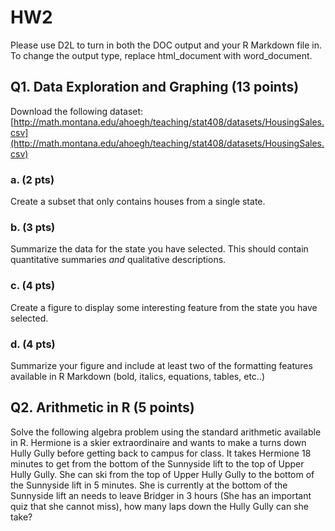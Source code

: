 # HW2

Please use D2L to turn in both the DOC output and your R Markdown file in. To change the output type, replace html_document with word_document.

## Q1. Data Exploration and Graphing (13 points)
Download the following dataset: [http://math.montana.edu/ahoegh/teaching/stat408/datasets/HousingSales.csv](http://math.montana.edu/ahoegh/teaching/stat408/datasets/HousingSales.csv)

### a. (2 pts)
Create a subset that only contains houses from a single state.

### b. (3 pts)
Summarize the data for the state you have selected. This should contain quantitative summaries *and* qualitative descriptions.

### c. (4 pts)
Create a figure to display some interesting feature from the state you have selected.
 
### d. (4 pts)
Summarize your figure and include at least two of the formatting features available in R Markdown (bold, italics, equations, tables, etc..)

## Q2. Arithmetic in R (5 points)

Solve the following algebra problem using the standard arithmetic available in R. Hermione is a skier extraordinaire and wants to make a turns down Hully Gully before getting back to campus for class. It takes Hermione 18 minutes to get from the bottom of the Sunnyside lift to the top of Upper Hully Gully. She can ski from the top of Upper Hully Gully to the bottom of the Sunnyside lift in 5 minutes. She is currently at the bottom of the Sunnyside lift an needs to leave Bridger in 3 hours (She has an important quiz that she cannot miss), how many laps down the Hully Gully can she take?
